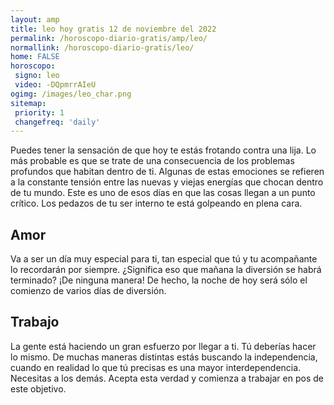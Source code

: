 ```yaml
---
layout: amp
title: leo hoy gratis 12 de noviembre del 2022 
permalink: /horoscopo-diario-gratis/amp/leo/
normallink: /horoscopo-diario-gratis/leo/
home: FALSE
horoscopo:
 signo: leo
 video: -DQpmrrAIeU
ogimg: /images/leo_char.png
sitemap:
 priority: 1
 changefreq: 'daily'
---
```



Puedes tener la sensación de que hoy te estás frotando contra una lija. Lo más probable es que se trate de una consecuencia de los problemas profundos que habitan dentro de ti. Algunas de estas emociones se refieren a la constante tensión entre las nuevas y viejas energías que chocan dentro de tu mundo. Este es uno de esos días en que las cosas llegan a un punto crítico. Los pedazos de tu ser interno te está golpeando en plena cara.

## Amor

Va a ser un día muy especial para ti, tan especial que tú y tu acompañante lo recordarán por siempre. ¿Significa eso que mañana la diversión se habrá terminado? ¡De ninguna manera! De hecho, la noche de hoy será sólo el comienzo de varios días de diversión.

## Trabajo

La gente está haciendo un gran esfuerzo por llegar a ti. Tú deberías hacer lo mismo. De muchas maneras distintas estás buscando la independencia, cuando en realidad lo que tú precisas es una mayor interdependencia. Necesitas a los demás. Acepta esta verdad y comienza a trabajar en pos de este objetivo.